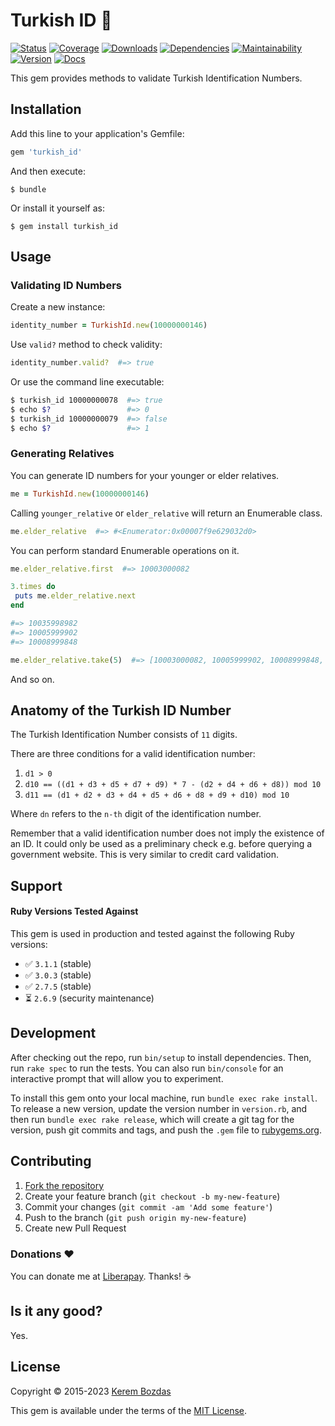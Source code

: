 # Turkish ID 🔖

[![Status](https://img.shields.io/github/actions/workflow/status/krmbzds/turkish_id/test.yml?branch=master)](https://github.com/krmbzds/turkish_id/actions/workflows/test.yml)
[![Coverage](https://img.shields.io/coveralls/github/krmbzds/turkish_id)](https://coveralls.io/github/krmbzds/turkish_id)
[![Downloads](https://img.shields.io/gem/dt/turkish_id.svg)](https://rubygems.org/gems/turkish_id)
[![Dependencies](https://img.shields.io/badge/dependencies-none-brightgreen.svg)](https://rubygems.org/gems/turkish_id)
[![Maintainability](https://img.shields.io/codeclimate/maintainability/krmbzds/turkish_id)](https://codeclimate.com/github/krmbzds/turkish_id)
[![Version](https://img.shields.io/gem/v/turkish_id.svg)](https://github.com/krmbzds/turkish_id)
[![Docs](https://img.shields.io/badge/rubydoc-info-blue.svg)](https://www.rubydoc.info/gems/turkish_id)

This gem provides methods to validate Turkish Identification Numbers.

## Installation

Add this line to your application's Gemfile:

```rb
gem 'turkish_id'
```

And then execute:

    $ bundle

Or install it yourself as:

    $ gem install turkish_id

## Usage

### Validating ID Numbers

Create a new instance:

```rb
identity_number = TurkishId.new(10000000146)
```

Use ```valid?``` method to check validity:

```rb
identity_number.valid?  #=> true
```

Or use the command line executable:

```sh
$ turkish_id 10000000078  #=> true
$ echo $?                 #=> 0
$ turkish_id 10000000079  #=> false
$ echo $?                 #=> 1
```

### Generating Relatives

You can generate ID numbers for your younger or elder relatives.

```rb
me = TurkishId.new(10000000146)
```

Calling `younger_relative` or `elder_relative` will return an Enumerable class.

```rb
me.elder_relative  #=> #<Enumerator:0x00007f9e629032d0>
```

You can perform standard Enumerable operations on it.

```rb
me.elder_relative.first  #=> 10003000082
```

```rb
3.times do
 puts me.elder_relative.next
end

#=> 10035998982
#=> 10005999902
#=> 10008999848
```

```rb
me.elder_relative.take(5)  #=> [10003000082, 10005999902, 10008999848, 10011999774, 10014999610]
```

And so on.

## Anatomy of the Turkish ID Number

The Turkish Identification Number consists of ```11``` digits.

There are three conditions for a valid identification number:

1. ```d1 > 0```
2. ```d10 == ((d1 + d3 + d5 + d7 + d9) * 7 - (d2 + d4 + d6 + d8)) mod 10```
3. ```d11 == (d1 + d2 + d3 + d4 + d5 + d6 + d8 + d9 + d10) mod 10```

Where ```dn``` refers to the ```n-th``` digit of the identification number.

Remember that a valid identification number does not imply the existence of an ID. It could only be used as a preliminary check e.g. before querying a government website. This is very similar to credit card validation.

## Support

#### Ruby Versions Tested Against

This gem is used in production and tested against the following Ruby versions:

- ✅ `3.1.1` (stable)
- ✅ `3.0.3` (stable)
- ✅ `2.7.5` (stable)
- ⏳ `2.6.9` (security maintenance)

## Development

After checking out the repo, run `bin/setup` to install dependencies. Then, run `rake spec` to run the tests. You can also run `bin/console` for an interactive prompt that will allow you to experiment.

To install this gem onto your local machine, run `bundle exec rake install`. To release a new version, update the version number in `version.rb`, and then run `bundle exec rake release`, which will create a git tag for the version, push git commits and tags, and push the `.gem` file to [rubygems.org][RubyGems].

## Contributing

1. [Fork the repository][Fork]
2. Create your feature branch (`git checkout -b my-new-feature`)
3. Commit your changes (`git commit -am 'Add some feature'`)
4. Push to the branch (`git push origin my-new-feature`)
5. Create new Pull Request

### Donations ❤️

You can donate me at [Liberapay][Donation]. Thanks! ☕️

## Is it any good?

Yes.

## License

Copyright © 2015-2023 [Kerem Bozdas][Personal Webpage]

This gem is available under the terms of the [MIT License][License].

[Donation]: https://liberapay.com/krmbzds/donate
[Fork]: https://github.com/krmbzds/turkish_id/fork
[License]: https://kerem.mit-license.org
[Personal Webpage]: https://kerembozdas.com
[RubyGems]: https://rubygems.org
